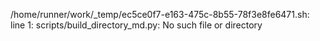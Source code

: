 /home/runner/work/_temp/ec5ce0f7-e163-475c-8b55-78f3e8fe6471.sh: line 1: scripts/build_directory_md.py: No such file or directory
